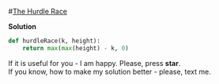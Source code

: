 #[The Hurdle Race](https://www.hackerrank.com/challenges/the-hurdle-race/problem)

**Solution**
<br>
```python
def hurdleRace(k, height):
    return max(max(height) - k, 0)
```

If it is useful for you - I am happy. Please, press **star**.
<br>
If you know, how to make my solution better - please, text me.
